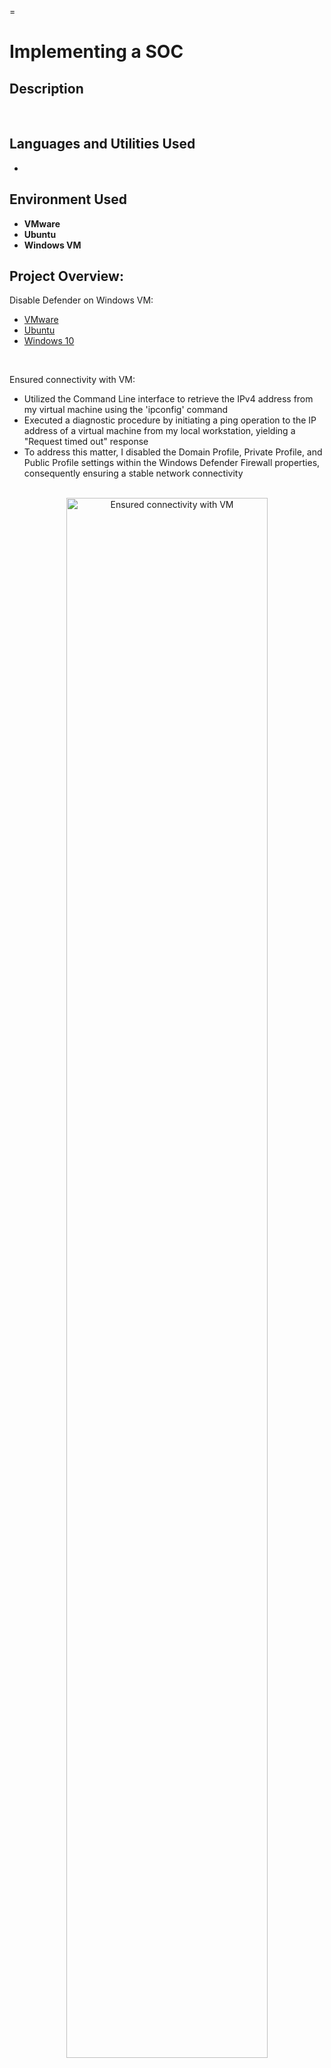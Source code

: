 =<h1>Implementing a SOC</h1>


<h2>Description</h2>

<br />


<h2>Languages and Utilities Used</h2>

- <b></b>

<h2>Environment Used</h2>

- <b>VMware</b>
- <b>Ubuntu</b>
- <b>Windows VM</b>

<h2>Project Overview:</h2>

Disable Defender on Windows VM: <br/>

- <a href="https://www.vmware.com/products/workstation-player/workstation-player-evaluation.html">VMware</a>
- <a href="[https://ubuntu.com/download/desktop)">Ubuntu</a>
- <a href="https://www.microsoft.com/en-us/software-download/windows10">Windows 10</a>
<br />

Ensured connectivity with VM: <br/>

- Utilized the Command Line interface to retrieve the IPv4 address from my virtual machine using the 'ipconfig' command
- Executed a diagnostic procedure by initiating a ping operation to the IP address of a virtual machine from my local workstation, yielding a "Request timed out" response
- To address this matter, I disabled the Domain Profile, Private Profile, and Public Profile settings within the Windows Defender Firewall properties, consequently ensuring a stable network connectivity   

<p align="center"> 
<br />
<img src="https://imgur.com/p6qR24k.png" height="80%" width="80%" alt="Ensured connectivity with VM"/>
<br />
<br />
